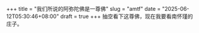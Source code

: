 +++
title = "我们所说的阿弥陀佛是一尊佛"
slug = "amtf"
date = "2025-06-12T05:30:46+08:00"
draft = true
+++ 
抽空看下这尊佛，现在我要看南怀瑾的庄子。